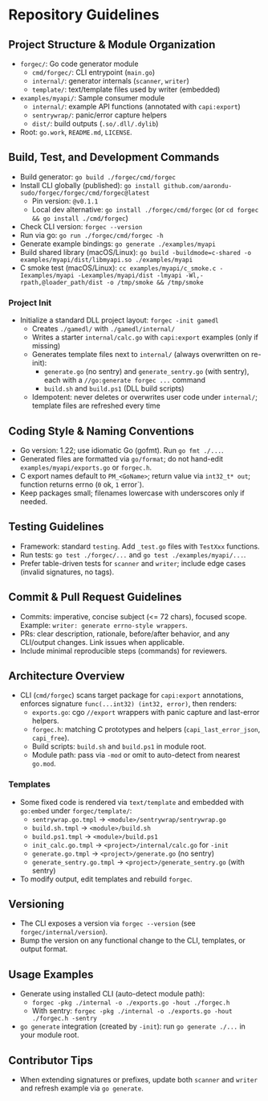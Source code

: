 # Repository Guidelines

## Project Structure & Module Organization
- `forgec/`: Go code generator module
  - `cmd/forgec/`: CLI entrypoint (`main.go`)
  - `internal/`: generator internals (`scanner`, `writer`)
  - `template/`: text/template files used by writer (embedded)
- `examples/myapi/`: Sample consumer module
  - `internal/`: example API functions (annotated with `capi:export`)
  - `sentrywrap/`: panic/error capture helpers
  - `dist/`: build outputs (`.so/.dll/.dylib`)
- Root: `go.work`, `README.md`, `LICENSE`.

## Build, Test, and Development Commands
- Build generator: `go build ./forgec/cmd/forgec`
- Install CLI globally (published): `go install github.com/aarondu-sudo/forgec/forgec/cmd/forgec@latest`
  - Pin version: `@v0.1.1`
  - Local dev alternative: `go install ./forgec/cmd/forgec` (or `cd forgec && go install ./cmd/forgec`)
- Check CLI version: `forgec --version`
- Run via go: `go run ./forgec/cmd/forgec -h`
- Generate example bindings: `go generate ./examples/myapi`
- Build shared library (macOS/Linux): `go build -buildmode=c-shared -o examples/myapi/dist/libmyapi.so ./examples/myapi`
- C smoke test (macOS/Linux): `cc examples/myapi/c_smoke.c -Iexamples/myapi -Lexamples/myapi/dist -lmyapi -Wl,-rpath,@loader_path/dist -o /tmp/smoke && /tmp/smoke`

### Project Init
- Initialize a standard DLL project layout: `forgec -init gamedl`
  - Creates `./gamedl/` with `./gamedl/internal/`
  - Writes a starter `internal/calc.go` with `capi:export` examples (only if missing)
  - Generates template files next to `internal/` (always overwritten on re-init):
    - `generate.go` (no sentry) and `generate_sentry.go` (with sentry), each with a `//go:generate forgec ...` command
    - `build.sh` and `build.ps1` (DLL build scripts)
  - Idempotent: never deletes or overwrites user code under `internal/`; template files are refreshed every time

## Coding Style & Naming Conventions
- Go version: 1.22; use idiomatic Go (gofmt). Run `go fmt ./...`.
- Generated files are formatted via `go/format`; do not hand-edit `examples/myapi/exports.go` or `forgec.h`.
- C export names default to `PM_<GoName>`; return value via `int32_t* out`; function returns errno (`0` ok, `1` error`).
- Keep packages small; filenames lowercase with underscores only if needed.

## Testing Guidelines
- Framework: standard `testing`. Add `_test.go` files with `TestXxx` functions.
- Run tests: `go test ./forgec/...` and `go test ./examples/myapi/...`.
- Prefer table-driven tests for `scanner` and `writer`; include edge cases (invalid signatures, no tags).

## Commit & Pull Request Guidelines
- Commits: imperative, concise subject (<= 72 chars), focused scope. Example: `writer: generate errno-style wrappers`.
- PRs: clear description, rationale, before/after behavior, and any CLI/output changes. Link issues when applicable.
- Include minimal reproducible steps (commands) for reviewers.

## Architecture Overview
- CLI (`cmd/forgec`) scans target package for `capi:export` annotations, enforces signature `func(...int32) (int32, error)`, then renders:
  - `exports.go`: cgo `//export` wrappers with panic capture and last-error helpers.
  - `forgec.h`: matching C prototypes and helpers (`capi_last_error_json`, `capi_free`).
  - Build scripts: `build.sh` and `build.ps1` in module root.
  - Module path: pass via `-mod` or omit to auto-detect from nearest `go.mod`.

### Templates
- Some fixed code is rendered via `text/template` and embedded with `go:embed` under `forgec/template/`:
  - `sentrywrap.go.tmpl` → `<module>/sentrywrap/sentrywrap.go`
  - `build.sh.tmpl` → `<module>/build.sh`
  - `build.ps1.tmpl` → `<module>/build.ps1`
  - `init_calc.go.tmpl` → `<project>/internal/calc.go` for `-init`
  - `generate.go.tmpl` → `<project>/generate.go` (no sentry)
  - `generate_sentry.go.tmpl` → `<project>/generate_sentry.go` (with sentry)
- To modify output, edit templates and rebuild `forgec`.

## Versioning
- The CLI exposes a version via `forgec --version` (see `forgec/internal/version`).
- Bump the version on any functional change to the CLI, templates, or output format.

## Usage Examples
- Generate using installed CLI (auto-detect module path):
  - `forgec -pkg ./internal -o ./exports.go -hout ./forgec.h`
  - With sentry: `forgec -pkg ./internal -o ./exports.go -hout ./forgec.h -sentry`
- `go generate` integration (created by `-init`): run `go generate ./...` in your module root.

## Contributor Tips
- When extending signatures or prefixes, update both `scanner` and `writer` and refresh example via `go generate`.
